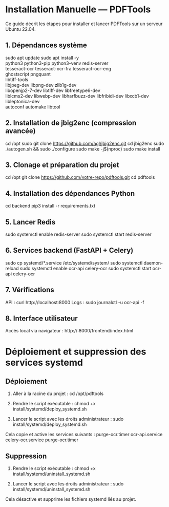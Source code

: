 # Installation Manuelle — PDFTools

Ce guide décrit les étapes pour installer et lancer PDFTools sur un serveur Ubuntu 22.04.

## 1. Dépendances système

sudo apt update
sudo apt install -y \
  python3 python3-pip python3-venv redis-server \
  tesseract-ocr tesseract-ocr-fra tesseract-ocr-eng \
  ghostscript pngquant \
  libtiff-tools \
  libjpeg-dev libpng-dev zlib1g-dev \
  libopenjp2-7-dev libtiff-dev libfreetype6-dev \
  liblcms2-dev libwebp-dev libharfbuzz-dev libfribidi-dev libxcb1-dev \
  libleptonica-dev \
  autoconf automake libtool

## 2. Installation de jbig2enc (compression avancée)

cd /opt
sudo git clone https://github.com/agl/jbig2enc.git
cd jbig2enc
sudo ./autogen.sh && sudo ./configure
sudo make -j$(nproc)
sudo make install

## 3. Clonage et préparation du projet

cd /opt
git clone https://github.com/votre-repo/pdftools.git
cd pdftools

## 4. Installation des dépendances Python

cd backend
pip3 install -r requirements.txt

## 5. Lancer Redis

sudo systemctl enable redis-server
sudo systemctl start redis-server

## 6. Services backend (FastAPI + Celery)

sudo cp systemd/*.service /etc/systemd/system/
sudo systemctl daemon-reload
sudo systemctl enable ocr-api celery-ocr
sudo systemctl start ocr-api celery-ocr

## 7. Vérifications

API : curl http://localhost:8000
Logs : sudo journalctl -u ocr-api -f


## 8. Interface utilisateur

Accès local via navigateur : http://<IP>:8000/frontend/index.html





# Déploiement et suppression des services systemd

## Déploiement

1. Aller à la racine du projet :
cd /opt/pdftools

2. Rendre le script exécutable :
chmod +x install/systemd/deploy_systemd.sh

3. Lancer le script avec les droits administrateur :
sudo install/systemd/deploy_systemd.sh


Cela copie et active les services suivants :
    purge-ocr.timer
    ocr-api.service
    celery-ocr.service
    purge-ocr.timer


## Suppression

1. Rendre le script exécutable :
chmod +x install/systemd/uninstall_systemd.sh

2. Lancer le script avec les droits administrateur :
sudo install/systemd/uninstall_systemd.sh


Cela désactive et supprime les fichiers systemd liés au projet.